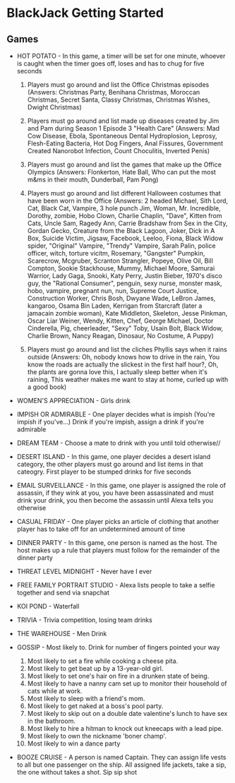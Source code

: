 # BlackJack Getting Started

## Games
- HOT POTATO - In this game, a timer will be set for one minute, whoever is caught when the timer goes off, loses and has to chug for five seconds 

	1. Players must go around and list the Office Christmas episodes
		(Answers: Christmas Party, Benihana Christmas, Moroccan Christmas, Secret Santa, Classy Christmas, Christmas Wishes, Dwight Christmas)

	2. Players must go around and list made up diseases created by Jim and Pam during Season 1 Episode 3 "Health Care"
		(Answers: Mad Cow Disease, Ebola, Spontaneous Dental Hydroplosion, Leprosy, Flesh-Eating Bacteria, Hot Dog Fingers, Anal Fissures, Government Created Nanorobot Infection, Count Choculitis, Inverted Penis)

	3. Players must go around and list the games that make up the Office Olympics
		(Answers: Flonkerton, Hate Ball, Who can put the most m&ms in their mouth, Dunderball, Pam Pong)

	4. Players must go around and list different Halloween costumes that have been worn in the Office
		(Answers: 2 headed Michael, Sith Lord, Cat, Black Cat, Vampire, 3 hole punch Jim, Woman, Mr. Incredible, Dorothy, zombie, Hobo Clown, Charlie Chaplin, "Dave", Kitten from Cats, Uncle Sam, Ragedy Ann, Carrie Bradshaw from Sex in the City, Gordan Gecko, Creature from the Black Lagoon, Joker, Dick in A Box, Suicide Victim, Jigsaw, Facebook, Leeloo, Fiona, Black Widow spider, "Original" Vampire, "Trendy" Vampire, Sarah Palin, police officer, witch, torture vicitm, Rosemary, "Gangster" Pumpkin, Scarecrow, Mcgruber, Scranton Strangler, Popeye, Olive Oil, Bill Compton, Sookie Stackhouse, Mummy, Michael Moore, Samurai Warrior, Lady Gaga, Snooki, Katy Perry, Justin Bieber, 1970's disco guy, the "Rational Consumer", penguin, sexy nurse, monster mask, hobo, vampire, pregnant nun, nun, Supreme Court Justice, Construction Worker, Chris Bosh, Dwyane Wade, LeBron James, kangaroo, Osama Bin Laden, Kerrigan from Starcraft (later a jamacain zombie woman), Kate Middleton, Skeleton, Jesse Pinkman, Oscar Liar Weiner, Wendy, Kitten, Chef, George Michael, Doctor Cinderella, Pig, cheerleader, "Sexy" Toby, Usain Bolt, Black Widow, Charlie Brown, Nancy Reagan, Dinosaur, No Costume, A Puppy)

	5. Players must go around and list the cliches Phyllis says when it rains outside
		(Answers: Oh, nobody knows how to drive in the rain, You know the roads are actually the slickest in the first half hour?, Oh, the plants are gonna love this, I actually sleep better when it's raining, This weather makes me want to stay at home, curled up with a good book)


- WOMEN'S APPRECIATION - Girls drink


- IMPISH OR ADMIRABLE - One player decides what is impish (You're impish if you've...) Drink if you're impish, assign a drink if you're admirable


- DREAM TEAM - Choose a mate to drink with you until told otherwise//


- DESERT ISLAND - In this game, one player decides a desert island category, the other players must go around and list items in that cateogry. First player to be stumped drinks for five seconds



- EMAIL SURVEILLANCE - In this game, one player is assigned the role of assassin, if they wink at you, you have been assassinated and must drink your drink, you then become the assassin until Alexa tells you otherwise


- CASUAL FRIDAY - One player picks an article of clothing that another player has to take off for an undetermined amount of time


- DINNER PARTY - In this game, one person is named as the host.  The host makes up a rule that players must follow for the remainder of the dinner party


- THREAT LEVEL MIDNIGHT - Never have I ever


- FREE FAMILY PORTRAIT STUDIO - Alexa lists people to take a selfie together and send via snapchat


- KOI POND - Waterfall


- TRIVIA - Trivia competition, losing team drinks

	
- THE WAREHOUSE - Men Drink


- GOSSIP - Most likely to.  Drink for number of fingers pointed your way
	1. Most likely to set a fire while cooking a cheese pita.
	2. Most likely to get beat up by a 13-year-old girl.
	3. Most likely to set one's hair on fire in a drunken state of being.
	4. Most likely to have a nanny cam set up to monitor their household of cats while at work.
	5. Most likely to sleep with a friend's mom.
	6. Most likely to get naked at a boss's pool party.
	7. Most likely to skip out on a double date valentine's lunch to have sex in the bathroom.
	8. Most likely to hire a hitman to knock out kneecaps with a lead pipe.
	9. Most likely to own the nickname 'boner champ'.
	10. Most likely to win a dance party



- BOOZE CRUISE - A person is named Captain.  They can assign life vests to all but one passenger on the ship.  All assigned life jackets, take a sip, the one without takes a shot. Sip sip shot




